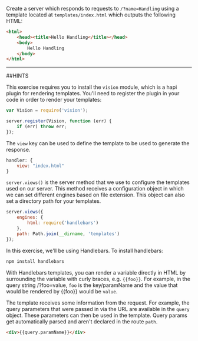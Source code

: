 Create a server which responds to requests to `/?name=Handling` using a template
located at `templates/index.html` which outputs the following HTML:

```html
<html>
    <head><title>Hello Handling</title></head>
    <body>
        Hello Handling
    </body>
</html>
```

-----------------------------------------------------------------
##HINTS

This exercise requires you to install the `vision` module, which is a hapi plugin
for rendering templates. You'll need to register the plugin in your code in
order to render your templates:

```js
var Vision = require('vision');

server.register(Vision, function (err) {
    if (err) throw err;
});
```

The `view` key can be used to define the template to be used to generate the
response.

```js
handler: {
    view: "index.html"
}
```

`server.views()` is the server method that we use to configure the templates
used on our server. This method receives a configuration object in which we can
set different engines based on file extension. This object can also set a
directory path for your templates.

```js
server.views({
    engines: {
        html: require('handlebars')
    },
    path: Path.join(__dirname, 'templates')
});
```

In this exercise, we'll be using Handlebars. To install handlebars:

```sh
npm install handlebars
```

With Handlebars templates, you can render a variable directly in HTML by
surrounding the variable with curly braces, e.g. `{{foo}}`.
For example, in the query string /?foo=value, `foo` is the key/paramName and the value
that would be rendered by {{foo}} would be `value`.

The template receives some information from the request. For example, the query
parameters that were passed in via the URL are available in the `query` object.
These parameters can then be used in the template.  Query params get
automatically parsed and aren't declared in the route `path`.

```html
<div>{{query.paramName}}</div>
```
